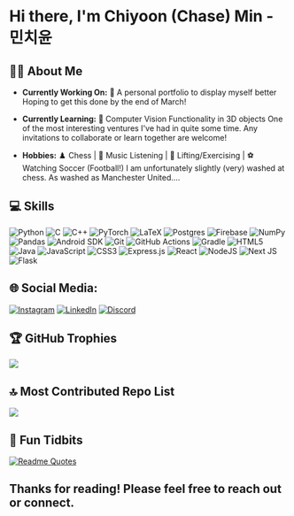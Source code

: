 # Hi there, I'm Chiyoon (Chase) Min - 민치윤

## 🙋‍♂️ About Me
- **Currently Working On:** 🚀 A personal portfolio to display myself better
  Hoping to get this done by the end of March!
  
- **Currently Learning:** 📘 Computer Vision Functionality in 3D objects
  One of the most interesting ventures I've had in quite some time. Any invitations to collaborate or learn together are welcome!
  
- **Hobbies:** ♟️ Chess | 🎵 Music Listening | 🚴 Lifting/Exercising | ⚽ Watching Soccer (Football!)
  I am unfortunately slightly (very) washed at chess. As washed as Manchester United....

## 💻 Skills
![Python](https://img.shields.io/badge/python-3670A0?style=for-the-badge&logo=python&logoColor=ffdd54) 
![C](https://img.shields.io/badge/c-%2300599C.svg?style=for-the-badge&logo=c&logoColor=white) 
![C++](https://img.shields.io/badge/c++-%2300599C.svg?style=for-the-badge&logo=c%2B%2B&logoColor=white)
![PyTorch](https://img.shields.io/badge/PyTorch-EE4C2C?style=for-the-badge&logo=pytorch&logoColor=white)
![LaTeX](https://img.shields.io/badge/latex-%23008080.svg?style=for-the-badge&logo=latex&logoColor=white) 
![Postgres](https://img.shields.io/badge/postgres-%23316192.svg?style=for-the-badge&logo=postgresql&logoColor=white)
![Firebase](https://img.shields.io/badge/firebase-a08021?style=for-the-badge&logo=firebase&logoColor=ffcd34) 
![NumPy](https://img.shields.io/badge/numpy-%23013243.svg?style=for-the-badge&logo=numpy&logoColor=white) 
![Pandas](https://img.shields.io/badge/pandas-%23150458.svg?style=for-the-badge&logo=pandas&logoColor=white) 
![Android SDK](https://img.shields.io/badge/android%20studio-346ac1?style=for-the-badge&logo=android%20studio&logoColor=white)
![Git](https://img.shields.io/badge/git-%23F05033.svg?style=for-the-badge&logo=git&logoColor=white) 
![GitHub Actions](https://img.shields.io/badge/github%20actions-%232671E5.svg?style=for-the-badge&logo=githubactions&logoColor=white) 
![Gradle](https://img.shields.io/badge/Gradle-02303A.svg?style=for-the-badge&logo=Gradle&logoColor=white)
![HTML5](https://img.shields.io/badge/html5-%23E34F26.svg?style=for-the-badge&logo=html5&logoColor=white) 
![Java](https://img.shields.io/badge/java-%23ED8B00.svg?style=for-the-badge&logo=openjdk&logoColor=white) 
![JavaScript](https://img.shields.io/badge/javascript-%23323330.svg?style=for-the-badge&logo=javascript&logoColor=%23F7DF1E) 
![CSS3](https://img.shields.io/badge/css3-%231572B6.svg?style=for-the-badge&logo=css3&logoColor=white) 
![Express.js](https://img.shields.io/badge/express.js-%23404d59.svg?style=for-the-badge&logo=express&logoColor=%2361DAFB) 
![React](https://img.shields.io/badge/react-%2320232a.svg?style=for-the-badge&logo=react&logoColor=%2361DAFB) 
![NodeJS](https://img.shields.io/badge/node.js-6DA55F?style=for-the-badge&logo=node.js&logoColor=white) 
![Next JS](https://img.shields.io/badge/Next-black?style=for-the-badge&logo=next.js&logoColor=white) 
![Flask](https://img.shields.io/badge/Flask-000000?style=for-the-badge&logo=Flask&logoColor=white)


## 🌐 Social Media:
[![Instagram](https://img.shields.io/badge/Instagram-%23E4405F.svg?logo=Instagram&logoColor=white)](https://instagram.com/chase.930/) [![LinkedIn](https://img.shields.io/badge/LinkedIn-%230077B5.svg?logo=linkedin&logoColor=white)](https://linkedin.com/in/cymin/) [![Discord](https://img.shields.io/badge/Discord-%235865F2.svg?style=for-the-badge&logo=discord&logoColor=white)](https://discordapp.com/users/331372279541792768) 

## 🏆 GitHub Trophies
![](https://github-profile-trophy.vercel.app/?username=chase930&theme=radical&no-frame=false&no-bg=false&margin-w=4)

## 🔝 Most Contributed Repo List
![](https://github-contributor-stats.vercel.app/api?username=chase930&limit=5&theme=dark&combine_all_yearly_contributions=true)

## 🤔 Fun Tidbits
[![Readme Quotes](https://quotes-github-readme.vercel.app/api?type=horizontal&theme=nord)](https://github.com/piyushsuthar/github-readme-quotes)

Thanks for reading! Please feel free to reach out or connect. 
---


